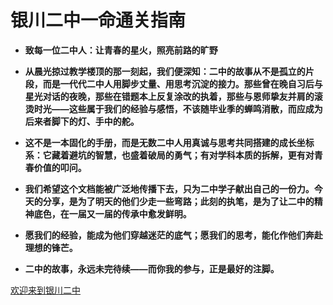 <!-- _coverpage.md -->

# 银川二中一命通关指南

- **致每一位二中人：让青春的星火，照亮前路的旷野**
- **从晨光掠过教学楼顶的那一刻起，我们便深知：二中的故事从不是孤立的片段，而是一代代二中人用脚步丈量、用思考沉淀的接力。那些曾在晚自习后与星光对话的夜晚，那些在错题本上反复涂改的执着，那些与恩师挚友并肩的滚烫时光——这些属于我们的经验与感悟，不该随毕业季的蝉鸣消散，而应成为后来者脚下的灯、手中的舵。**

- **这不是一本固化的手册，而是无数二中人用真诚与思考共同搭建的成长坐标系：它藏着避坑的智慧，也盛着破局的勇气；有对学科本质的拆解，更有对青春价值的叩问。**

- **我们希望这个文档能被广泛地传播下去，只为二中学子献出自己的一份力。今天的分享，是为了明天的他们少走一些弯路；此刻的执笔，是为了让二中的精神底色，在一届又一届的传承中愈发鲜明。**

- **愿我们的经验，能成为他们穿越迷茫的底气；愿我们的思考，能化作他们奔赴理想的锋芒。**
- **二中的故事，永远未完待续——而你我的参与，正是最好的注脚。**

[欢迎来到银川二中](/README.md)